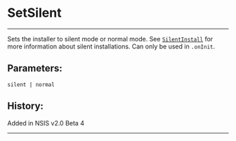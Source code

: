 # SetSilent

---

Sets the installer to silent mode or normal mode. See [`SilentInstall`][1] for more information about silent installations. Can only be used in `.onInit`.

## Parameters:

	silent | normal

## History:

Added in NSIS v2.0 Beta 4

---

[1]: SilentInstall.md